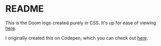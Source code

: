 # README #

This is the Doom logo created purely in CSS. It's up for ease of viewing [here](https://tombannister-94.github.io/doom-logo/src/templates/).

I originally created this on Codepen, which you can check out [here](https://codepen.io/Thomas_94/pen/rKRELa).

